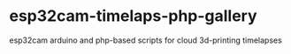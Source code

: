 # esp32cam-timelaps-php-gallery
esp32cam arduino and php-based scripts for cloud 3d-printing timelapses
